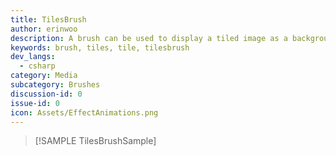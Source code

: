 ```yaml
---
title: TilesBrush
author: erinwoo  
description: A brush can be used to display a tiled image as a background.
keywords: brush, tiles, tile, tilesbrush
dev_langs:
  - csharp
category: Media
subcategory: Brushes
discussion-id: 0
issue-id: 0
icon: Assets/EffectAnimations.png
---
```


> [!SAMPLE TilesBrushSample]
